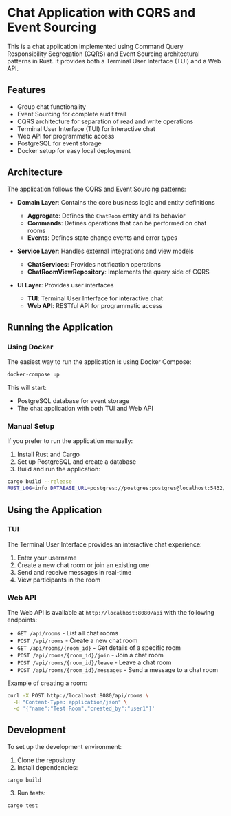 # Chat Application with CQRS and Event Sourcing

This is a chat application implemented using Command Query Responsibility Segregation (CQRS) and Event Sourcing architectural patterns in Rust. It provides both a Terminal User Interface (TUI) and a Web API.

## Features

- Group chat functionality
- Event Sourcing for complete audit trail
- CQRS architecture for separation of read and write operations
- Terminal User Interface (TUI) for interactive chat
- Web API for programmatic access
- PostgreSQL for event storage
- Docker setup for easy local deployment

## Architecture

The application follows the CQRS and Event Sourcing patterns:

- **Domain Layer**: Contains the core business logic and entity definitions
  - **Aggregate**: Defines the `ChatRoom` entity and its behavior
  - **Commands**: Defines operations that can be performed on chat rooms
  - **Events**: Defines state change events and error types

- **Service Layer**: Handles external integrations and view models
  - **ChatServices**: Provides notification operations
  - **ChatRoomViewRepository**: Implements the query side of CQRS

- **UI Layer**: Provides user interfaces
  - **TUI**: Terminal User Interface for interactive chat
  - **Web API**: RESTful API for programmatic access

## Running the Application

### Using Docker

The easiest way to run the application is using Docker Compose:

```bash
docker-compose up
```

This will start:
- PostgreSQL database for event storage
- The chat application with both TUI and Web API

### Manual Setup

If you prefer to run the application manually:

1. Install Rust and Cargo
2. Set up PostgreSQL and create a database
3. Build and run the application:

```bash
cargo build --release
RUST_LOG=info DATABASE_URL=postgres://postgres:postgres@localhost:5432/chat_app ./target/release/chat-app
```

## Using the Application

### TUI

The Terminal User Interface provides an interactive chat experience:

1. Enter your username
2. Create a new chat room or join an existing one
3. Send and receive messages in real-time
4. View participants in the room

### Web API

The Web API is available at `http://localhost:8080/api` with the following endpoints:

- `GET /api/rooms` - List all chat rooms
- `POST /api/rooms` - Create a new chat room
- `GET /api/rooms/{room_id}` - Get details of a specific room
- `POST /api/rooms/{room_id}/join` - Join a chat room
- `POST /api/rooms/{room_id}/leave` - Leave a chat room
- `POST /api/rooms/{room_id}/messages` - Send a message to a chat room

Example of creating a room:
```bash
curl -X POST http://localhost:8080/api/rooms \
  -H "Content-Type: application/json" \
  -d '{"name":"Test Room","created_by":"user1"}'
```

## Development

To set up the development environment:

1. Clone the repository
2. Install dependencies:
```bash
cargo build
```
3. Run tests:
```bash
cargo test
```
